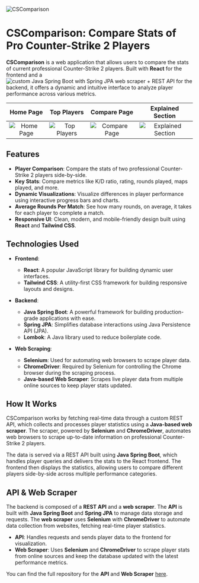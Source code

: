 ![CSComparison](https://gcdnb.pbrd.co/images/0yITKCsq3sIS.png?o=1)

# CSComparison: Compare Stats of Pro Counter-Strike 2 Players

**CSComparison** is a web application that allows users to compare the stats of current professional Counter-Strike 2 players. Built with **React** for the frontend and a ![custom **Java Spring Boot** with **Spring JPA** web scraper + REST API](https://github.com/KDominikk00/HLTVScraper) for the backend, it offers a dynamic and intuitive interface to analyze player performance across various metrics.

Home Page             |  Top Players         |  Compare Page          |  Explained Section
:-------------------------:|:-------------------------:|:-------------------------:|:-------------------------:
![Home Page](https://i.imgur.com/P3WFE5P.png)  |  ![Top Players](https://i.imgur.com/LyoiSXw.png) |  ![Compare Page](https://i.imgur.com/u4cJErB.png) |  ![Explained Section](https://i.imgur.com/gOeqLWh.png)

## Features

- **Player Comparison**: Compare the stats of two professional Counter-Strike 2 players side-by-side.
- **Key Stats**: Compare metrics like K/D ratio, rating, rounds played, maps played, and more.
- **Dynamic Visualizations**: Visualize differences in player performance using interactive progress bars and charts.
- **Average Rounds Per Match**: See how many rounds, on average, it takes for each player to complete a match.
- **Responsive UI**: Clean, modern, and mobile-friendly design built using **React** and **Tailwind CSS**.

## Technologies Used

- **Frontend**:
  - **React**: A popular JavaScript library for building dynamic user interfaces.
  - **Tailwind CSS**: A utility-first CSS framework for building responsive layouts and designs.

- **Backend**:
  - **Java Spring Boot**: A powerful framework for building production-grade applications with ease.
  - **Spring JPA**: Simplifies database interactions using Java Persistence API (JPA).
  - **Lombok**: A Java library used to reduce boilerplate code.

- **Web Scraping**:
  - **Selenium**: Used for automating web browsers to scrape player data.
  - **ChromeDriver**: Required by Selenium for controlling the Chrome browser during the scraping process.
  - **Java-based Web Scraper**: Scrapes live player data from multiple online sources to keep player stats updated.

## How It Works

CSComparison works by fetching real-time data through a custom REST API, which collects and processes player statistics using a **Java-based web scraper**. The scraper, powered by **Selenium** and **ChromeDriver**, automates web browsers to scrape up-to-date information on professional Counter-Strike 2 players.

The data is served via a REST API built using **Java Spring Boot**, which handles player queries and delivers the stats to the React frontend. The frontend then displays the statistics, allowing users to compare different players side-by-side across multiple performance categories.

## API & Web Scraper

The backend is composed of a **REST API** and a **web scraper**. The **API** is built with **Java Spring Boot** and **Spring JPA** to manage data storage and requests. The **web scraper** uses **Selenium** with **ChromeDriver** to automate data collection from websites, fetching real-time player statistics.

- **API**: Handles requests and sends player data to the frontend for visualization.
- **Web Scraper**: Uses **Selenium** and **ChromeDriver** to scrape player stats from online sources and keep the database updated with the latest performance metrics.

You can find the full repository for the **API** and **Web Scraper** [here](https://github.com/KDominikk00/CSComparison-API).
